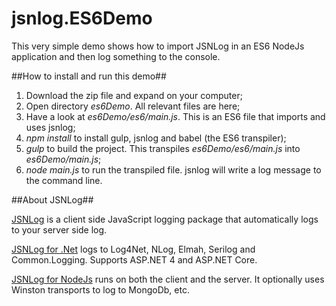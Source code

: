 # jsnlog.ES6Demo

This very simple demo shows how to import JSNLog in an ES6 NodeJs application and then log something to the console.

##How to install and run this demo##

1. Download the zip file and expand on your computer;
2. Open directory *es6Demo*. All relevant files are here;
3. Have a look at *es6Demo/es6/main.js*. This is an ES6 file that imports and uses jsnlog;
4. *npm install* to install gulp, jsnlog and babel (the ES6 transpiler);
5. *gulp* to build the project. This transpiles *es6Demo/es6/main.js* into *es6Demo/main.js*;
6. *node main.js* to run the transpiled file. jsnlog will write a log message to the command line.

##About JSNLog##

[JSNLog](http://jsnlog.com) is a client side JavaScript logging package that automatically logs to your server side log.

[JSNLog for .Net](http://jsnlog.com) logs to Log4Net, NLog, Elmah, Serilog and Common.Logging. Supports ASP.NET 4 and ASP.NET Core.

[JSNLog for NodeJs](http://nodejs.jsnlog.com) runs on both the client and the server. It optionally uses Winston transports to log to MongoDb, etc.







